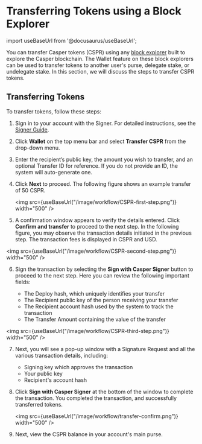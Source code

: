 # Transferring Tokens using a Block Explorer

import useBaseUrl from '@docusaurus/useBaseUrl';

You can transfer Casper tokens (CSPR) using any [block explorer](/users/block-explorer.md) built to explore the Casper blockchain. The Wallet feature on these block explorers can be used to transfer tokens to another user's purse, delegate stake, or undelegate stake. In this section, we will discuss the steps to transfer CSPR tokens.

## Transferring Tokens 

To transfer tokens, follow these steps:
1. Sign in to your account with the Signer. For detailed instructions, see the [Signer Guide](https://docs.cspr.community/docs/user-guides/SignerGuide.html).
2. Click **Wallet** on the top menu bar and select **Transfer CSPR** from the drop-down menu. 
3. Enter the recipient’s public key, the amount you wish to transfer, and an optional Transfer ID for reference. 
    If you do not provide an ID, the system will auto-generate one.
4. Click **Next** to proceed. The following figure shows an example transfer of 50 CSPR.

    <img src={useBaseUrl("/image/workflow/CSPR-first-step.png")} width="500" />

5. A confirmation window appears to verify the details entered. Click **Confirm and transfer** to proceed to the next step. In the following figure, you may observe the transaction details initiated in the previous step. The transaction fees is displayed in CSPR and USD.

<img src={useBaseUrl("/image/workflow/CSPR-second-step.png")} width="500" />

6. Sign the transaction by selecting the **Sign with Casper Signer** button to proceed to the next step. Here you can review the following important fields:

    -   The Deploy hash, which uniquely identifies your transfer
    -   The Recipient public key of the person receiving your transfer
    -   The Recipient account hash used by the system to track the transaction
    -   The Transfer Amount containing the value of the transfer
    
<img src={useBaseUrl("/image/workflow/CSPR-third-step.png")} width="500" />

7. Next, you will see a pop-up window with a Signature Request and all the various transaction details, including:
    -   Signing key which approves the transaction
    -   Your public key
    -   Recipient's account hash

8. Click **Sign with Casper Signer** at the bottom of the window to complete the transaction. 
    You completed the transaction, and successfully transferred tokens.

    <img src={useBaseUrl("/image/workflow/transfer-confirm.png")} width="500" />

9.  Next, view the CSPR balance in your account's main purse.

